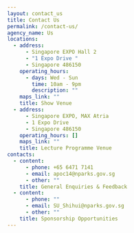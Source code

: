 ```yaml
---
layout: contact_us
title: Contact Us
permalink: /contact-us/
agency_name: Us
locations:
  - address:
      - Singapore EXPO Hall 2
      - "1 Expo Drive "
      - Singapore 486150
    operating_hours:
      - days: Wed - Sun
        time: 10am - 9pm
        description: ""
    maps_link: ""
    title: Show Venue
  - address:
      - Singapore EXPO, MAX Atria
      - 1 Expo Drive
      - Singapore 486150
    operating_hours: []
    maps_link: ""
    title: Lecture Programme Venue
contacts:
  - content:
      - phone: +65 6471 7141
      - email: apoc14@nparks.gov.sg
      - other: ""
    title: General Enquiries & Feedback
  - content:
      - phone: ""
      - email: SU_Shihui@nparks.gov.sg
      - other: ""
    title: Sponsorship Opportunities
---
```

